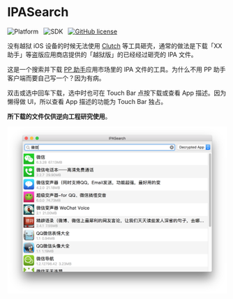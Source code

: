 # IPASearch

![Platform](https://img.shields.io/badge/platform-macOS-orange.svg)&nbsp;&nbsp;&nbsp;![SDK](https://img.shields.io/badge/SDK-10.12-lightgrey.svg)&nbsp;&nbsp;&nbsp;[![GitHub license](https://img.shields.io/badge/license-GPLv2-blue.svg)](https://raw.githubusercontent.com/JeziL/IPASearch/master/LICENSE)

没有越狱 iOS 设备的时候无法使用 [Clutch](https://github.com/KJCracks/Clutch) 等工具砸壳，通常的做法是下载「XX 助手」等盗版应用商店提供的「越狱版」的已经经过砸壳的 IPA 文件。

这是一个搜索并下载 [PP 助手](http://www.25pp.com/)应用市场里的 IPA 文件的工具。为什么不用 PP 助手客户端而要自己写一个？因为有病。

双击或选中回车下载，选中时也可在 Touch Bar 点按下载或查看 App 描述。因为懒得做 UI，所以查看 App 描述的功能为 Touch Bar 独占。

**所下载的文件仅供逆向工程研究使用**。

![screenshot](Assets/screenshot.png)

